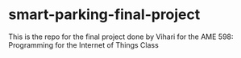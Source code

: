 # smart-parking-final-project
This is the repo for the final project done by Vihari for the AME 598: Programming for the Internet of Things Class
